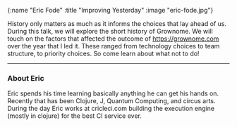 {:name  "Eric Fode"
 :title "Improving Yesterday"
 :image "eric-fode.jpg"}

History only matters as much as it informs the choices that lay ahead of us. During this talk, we will explore the short history of Grownome. We will touch on the factors that affected the outcome of https://grownome.com over the year that I led it. These ranged from technology choices to team structure, to priority choices. So come learn about what not to do!

---

### About Eric

Eric spends his time learning basically anything he can get his hands on. Recently that has been Clojure, J, Quantum Computing, and circus arts. During the day Eric works at cricleci.com building the execution engine (mostly in clojure) for the best CI service ever.